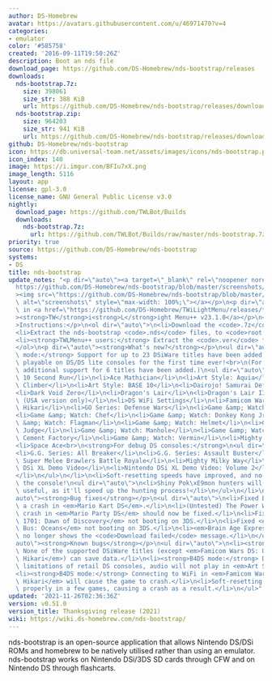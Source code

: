 ```yaml
---
author: DS-Homebrew
avatar: https://avatars.githubusercontent.com/u/46971470?v=4
categories:
- emulator
color: '#585758'
created: '2016-09-11T19:50:26Z'
description: Boot an nds file
download_page: https://github.com/DS-Homebrew/nds-bootstrap/releases
downloads:
  nds-bootstrap.7z:
    size: 398061
    size_str: 388 KiB
    url: https://github.com/DS-Homebrew/nds-bootstrap/releases/download/v0.51.0/nds-bootstrap.7z
  nds-bootstrap.zip:
    size: 964203
    size_str: 941 KiB
    url: https://github.com/DS-Homebrew/nds-bootstrap/releases/download/v0.51.0/nds-bootstrap.zip
github: DS-Homebrew/nds-bootstrap
icon: https://db.universal-team.net/assets/images/icons/nds-bootstrap.png
icon_index: 140
image: https://i.imgur.com/BFIu7xX.png
image_length: 5116
layout: app
license: gpl-3.0
license_name: GNU General Public License v3.0
nightly:
  download_page: https://github.com/TWLBot/Builds
  downloads:
    nds-bootstrap.7z:
      url: https://github.com/TWLBot/Builds/raw/master/nds-bootstrap.7z
priority: true
source: https://github.com/DS-Homebrew/nds-bootstrap
systems:
- DS
title: nds-bootstrap
update_notes: "<p dir=\"auto\"><a target=\"_blank\" rel=\"noopener noreferrer\" href=\"\
  https://github.com/DS-Homebrew/nds-bootstrap/blob/master/screenshots/v0.51.0/DSiWare%20on%20DS%20Phat.png?raw=true\"\
  ><img src=\"https://github.com/DS-Homebrew/nds-bootstrap/blob/master/screenshots/v0.51.0/DSiWare%20on%20DS%20Phat.png?raw=true\"\
  \ alt=\"screenshots\" style=\"max-width: 100%;\"></a></p>\n<p dir=\"auto\">Included\
  \ in <a href=\"https://github.com/DS-Homebrew/TWiLightMenu/releases/tag/v23.1.0\"\
  ><strong>TW</strong>i<strong>L</strong>ight Menu++ v23.1.0</a></p>\n<p dir=\"auto\"\
  >Instructions:</p>\n<ol dir=\"auto\">\n<li>Download the <code>.7z</code> file.</li>\n\
  <li>Extract the nds-bootstrap <code>.nds</code> files, to <code>root:/_nds</code>.</li>\n\
  <li><strong>TWLMenu++ users:</strong> Extract the <code>.ver</code> file to <code>root:/_nds/TWiLightMenu</code>.</li>\n\
  </ol>\n<p dir=\"auto\"><strong>What's new?</strong></p>\n<ul dir=\"auto\">\n<li><strong>B4DS\
  \ mode:</strong> Support for up to 23 DSiWare titles have been added, making them\
  \ playable on DS/DS lite consoles for the first time ever!<br>\n(For Debug DS consoles,\
  \ additional support for 6 titles have been added.)\n<ul dir=\"auto\">\n<li>GO Series:\
  \ 10 Second Run</li>\n<li>Ace Mathician</li>\n<li>Art Style: Aquia</li>\n<li>Aura-Aura\
  \ Climber</li>\n<li>Art Style: BASE 10</li>\n<li>Dairojo! Samurai Defenders</li>\n\
  <li>Dark Void Zero</li>\n<li>Dragon's Lair</li>\n<li>Dragon's Lair II: Time Warp\
  \ (USA version only)</li>\n<li>DS WiFi Settings</li>\n<li>Famicom Wars DS: Ushinawareta\
  \ Hikari</li>\n<li>GO Series: Defense Wars</li>\n<li>Game &amp; Watch: Ball</li>\n\
  <li>Game &amp; Watch: Chef</li>\n<li>Game &amp; Watch: Donkey Kong Jr.</li>\n<li>Game\
  \ &amp; Watch: Flagman</li>\n<li>Game &amp; Watch: Helmet</li>\n<li>Game &amp; Watch:\
  \ Judge</li>\n<li>Game &amp; Watch: Manhole</li>\n<li>Game &amp; Watch: Mario's\
  \ Cement Factory</li>\n<li>Game &amp; Watch: Vermin</li>\n<li>Mighty Flip Champs!</li>\n\
  <li>Space Ace<br>\n<strong>For debug DS consoles:</strong>\n<ul dir=\"auto\">\n\
  <li>G.G. Series: All Breaker</li>\n<li>G.G. Series: Assault Buster</li>\n<li>BlayzBloo:\
  \ Super Melee Brawlers Battle Royale</li>\n<li>Mighty Milky Way</li>\n<li>Nintendo\
  \ DSi XL Demo Video</li>\n<li>Nintendo DSi XL Demo Video: Volume 2</li>\n</ul>\n\
  </li>\n</ul>\n</li>\n<li>Soft-resetting speeds have improved, and no longer reboots\
  \ the console!\n<ul dir=\"auto\">\n<li>Shiny Pok\xE9mon hunters will find this feature\
  \ useful, as it'll speed up the hunting process!</li>\n</ul>\n</li>\n</ul>\n<p dir=\"\
  auto\"><strong>Bug fixes</strong></p>\n<ul dir=\"auto\">\n<li>Fixed Banana Cup causing\
  \ a crash in <em>Mario Kart DS</em>.</li>\n<li>(Untested) The Power Washer minigame\
  \ crash in <em>Mario Party DS</em> should now be fixed.</li>\n<li>Fixed <em>Anno\
  \ 1701: Dawn of Discovery</em> not booting on 3DS.</li>\n<li>Fixed <em>Magic School\
  \ Bus: Oceans</em> not booting on 3DS.</li>\n<li><em>Brain Age Express: Sudoku</em>\
  \ no longer shows the <code>Download failed</code> message.</li>\n</ul>\n<p dir=\"\
  auto\"><strong>Known bugs</strong></p>\n<ul dir=\"auto\">\n<li><strong>B4DS mode:</strong>\
  \ None of the supported DSiWare titles (except <em>Famicom Wars DS: Ushinawareta\
  \ Hikari</em>) can save data.</li>\n<li><strong>B4DS mode:</strong> Due to memory\
  \ limitations of retail DS consoles, audio will not play in <em>Art Style: Aquia</em>.</li>\n\
  <li><strong>B4DS mode:</strong> Connecting to WiFi in <em>Famicom Wars DS: Ushinawareta\
  \ Hikari</em> will cause the game to crash.</li>\n<li>Soft-resetting may not work\
  \ properly in a few games, causing a crash as a result.</li>\n</ul>"
updated: '2021-11-26T02:36:36Z'
version: v0.51.0
version_title: Thanksgiving release (2021)
wiki: https://wiki.ds-homebrew.com/nds-bootstrap/
---
```

nds-bootstrap is an open-source application that allows Nintendo DS/DSi ROMs and homebrew to be natively utilised rather than using an emulator. nds-bootstrap works on Nintendo DSi/3DS SD cards through CFW and on Nintendo DS through flashcarts.